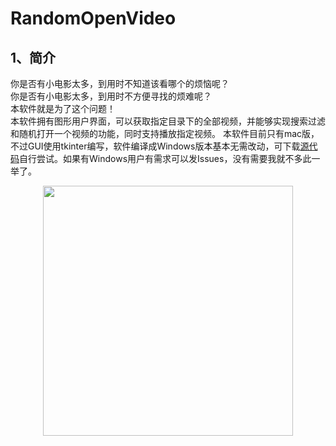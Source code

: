 # RandomOpenVideo
## 1、简介
你是否有小电影太多，到用时不知道该看哪个的烦恼呢？  
你是否有小电影太多，到用时不方便寻找的烦难呢？  
本软件就是为了这个问题！   
本软件拥有图形用户界面，可以获取指定目录下的全部视频，并能够实现搜索过滤和随机打开一个视频的功能，同时支持播放指定视频。
本软件目前只有mac版，不过GUI使用tkinter编写，软件编译成Windows版本基本无需改动，可下载[源代码](https://raw.githubusercontent.com/skjgsk/RandomOpenVideo/master/GuiRandomFile.py)自行尝试。如果有Windows用户有需求可以发Issues，没有需要我就不多此一举了。  
<div align="center"><img src="https://github.com/skjgsk/RandomOpenVideo/blob/master/img/main_window.png" width="400"/></div>  

